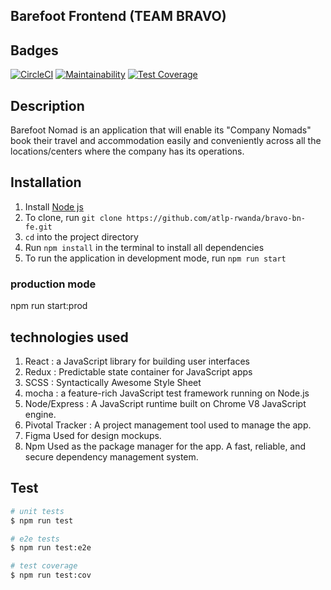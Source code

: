## Barefoot Frontend (TEAM BRAVO)

## Badges

[![CircleCI](https://dl.circleci.com/status-badge/img/gh/atlp-rwanda/bravo-bn-fe/tree/develop.svg?style=svg)](https://dl.circleci.com/status-badge/redirect/gh/atlp-rwanda/bravo-bn-fe/tree/develop)
[![Maintainability](https://api.codeclimate.com/v1/badges/11711f7444ef6ee2b8fa/maintainability)](https://codeclimate.com/github/atlp-rwanda/bravo-bn-fe/maintainability)
[![Test Coverage](https://api.codeclimate.com/v1/badges/11711f7444ef6ee2b8fa/test_coverage)](https://codeclimate.com/github/atlp-rwanda/bravo-bn-fe/test_coverage)

## Description

Barefoot Nomad is an application that will enable its "Company Nomads" book their travel and accommodation easily and conveniently across all the locations/centers where the company has its operations.
 
## Installation

1. Install [Node js]()
2. To clone, run `git clone https://github.com/atlp-rwanda/bravo-bn-fe.git`
3. `cd` into the project directory
4. Run `npm install` in the terminal to install all dependencies
5. To run the application in development mode, run `npm run start`<br />


### production mode
 npm run start:prod
 
 ## technologies used
1. React :  a JavaScript library for building user interfaces
2. Redux :  Predictable state container for JavaScript apps
3. SCSS :   Syntactically Awesome Style Sheet
4. mocha : a feature-rich JavaScript test framework running on Node.js 
5. Node/Express : A JavaScript runtime built on Chrome V8 JavaScript engine.
6. Pivotal Tracker : A project management tool used to manage the app.
7. Figma Used for design mockups.
8. Npm Used as the package manager for the app. A fast, reliable, and secure dependency management system.


## Test

```bash
# unit tests
$ npm run test

# e2e tests
$ npm run test:e2e

# test coverage
$ npm run test:cov


